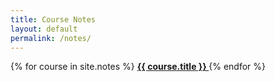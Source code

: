 ```yaml
---
title: Course Notes
layout: default
permalink: /notes/
---
```



{% for course in site.notes %}
  <a href="{{ course.permalink }}"> <strong> {{ course.title }} </strong></a>
{% endfor %}
